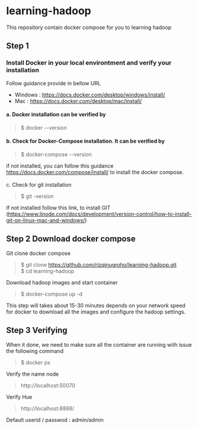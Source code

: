 # learning-hadoop
This repository contain docker compose for you to learning hadoop

## Step 1
### Install Docker in your local environtment and verify your installation
Follow guidance provide in bellow URL

* Windows :  https://docs.docker.com/desktop/windows/install/
* Mac     :  https://docs.docker.com/desktop/mac/install/



#### 

#### a. Docker installation can be verified by <br/>
 
> $ docker --version 

#### b. Check for Docker-Compose installation. It can be verified by <br/>
> $ docker-compose --version

if not installed, you can follow this guidance https://docs.docker.com/compose/install/ to install the docker compose. 
<br/>
<br/>
c. Check for git installation
> $ git -version

If not installed follow this link, to install GIT (https://www.linode.com/docs/development/version-control/how-to-install-git-on-linux-mac-and-windows/)

## Step 2 Download docker compose 

Git clone docker compose
> $ git clone https://github.com/rizqinugroho/learning-hadoop.git <br>
> $ cd learning-hadoop

Download hadoop images and start container
> $ docker-compose up -d

This step will takes about 15-30 minutes depends on your network speed for docker to download all the images and configure the hadoop settings. 

## Step 3 Verifying 

When it done, we need to make sure all the container are running with issue the following command
> $ docker ps

Verify the name node
> http://localhost:50070

Verify Hue
> http://localhost:8888/

Default userid / passwod : admin/admin




